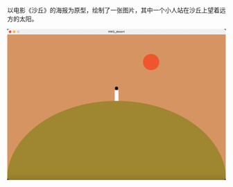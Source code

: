 以电影《沙丘》的海报为原型，绘制了一张图片，其中一个小人站在沙丘上望着远方的太阳。

![image](https://github.com/Meiqi-Zhao/518141910035-MeiqiZhao/blob/main/%5B第二作业：创意编程的结构模式-创意编程工具%5D作业/HW2_dune/dune.png) 
